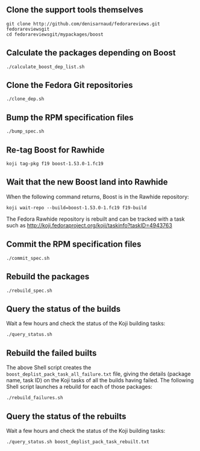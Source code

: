 
## Clone the support tools themselves ##
```shell
git clone http://github.com/denisarnaud/fedorareviews.git fedorareviewsgit
cd fedorareviewsgit/mypackages/boost
```

## Calculate the packages depending on Boost ##
```shell
./calculate_boost_dep_list.sh
```

## Clone the Fedora Git repositories ##
```shell
./clone_dep.sh
```

## Bump the RPM specification files ##
```shell
./bump_spec.sh
```

## Re-tag Boost for Rawhide ##
```shell
koji tag-pkg f19 boost-1.53.0-1.fc19
```

## Wait that the new Boost land into Rawhide ##
When the following command returns, Boost is in the Rawhide repository:
```shell
koji wait-repo --build=boost-1.53.0-1.fc19 f19-build
```
The Fedora Rawhide repository is rebuilt and can be tracked with a task
such as http://koji.fedoraproject.org/koji/taskinfo?taskID=4943763


## Commit the RPM specification files ##
```shell
./commit_spec.sh
```

## Rebuild the packages ##
```shell
./rebuild_spec.sh
```

## Query the status of the builds ##
Wait a few hours and check the status of the Koji building tasks:
```shell
./query_status.sh
```

## Rebuild the failed builts ##
The above Shell script creates the ```boost_deplist_pack_task_all_failure.txt``` file,
giving the details (package name, task ID) on the Koji tasks of all the builds having
failed. The following Shell script launches a rebuild for each of those packages:
```shell
./rebuild_failures.sh
```

## Query the status of the rebuilts ##
Wait a few hours and check the status of the Koji building tasks:
```shell
./query_status.sh boost_deplist_pack_task_rebuilt.txt
```


